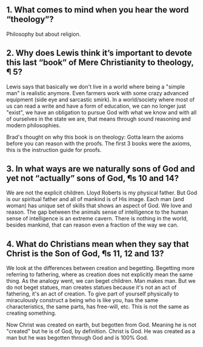## 1. What comes to mind when you hear the word “theology”?

Philosophy but about religion.

## 2. Why does Lewis think it’s important to devote this last “book” of Mere Christianity to theology, ¶ 5? 

Lewis says that basically we don't live in a world where being a "simple man" is realistic anymore. Even farmers work with some crazy advanced equipment (side eye and sarcastic smirk). In a world/society where most of us can read a write and have a form of education, we can no longer just "exist", we have an obligation to pursue God with what we know and with all of ourselves in the state we are, that means through sound reasoning and modern philosophies.

Brad's thought on why this book is on theology: Gotta learn the axioms before you can reason with the proofs. The first 3 books were the axioms, this is the instruction guide for proofs.
## 3. In what ways are we naturally sons of God and yet not “actually” sons of God, ¶s 10 and 14? 

We are not the explicit children. Lloyd Roberts is my physical father. But God is our spiritual father and all of mankind is of His image. Each man (and woman) has unique set of skills that shows an aspect of God. We love and reason. The gap between the animals sense of intelligence to the human sense of intelligence is an extreme cavern. There is nothing in the world, besides mankind, that can reason even a fraction of the way we can.
## 4. What do Christians mean when they say that Christ is the Son of God, ¶s 11, 12 and 13? 

We look at the differences between creation and begetting. Begetting more referring to fathering, where as creation does not explicitly mean the same thing. As the analogy went, we can beget children. Man makes man. But we do not beget statues, man creates statues because it's not an act of fathering, it's an act of creation. To give part of yourself physically to miraculously construct a being who is like you, has the same characteristics, the same parts, has free-will, etc. This is not the same as creating something.

Now Christ was created on earth, but begotten from God. Meaning he is not "created" but he is of God, by definition. Christ is God. He was created as a man but he was begotten through God and is 100% God.
